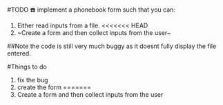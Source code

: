 #TODO :phone:
implement a phonebook form 
such that you can:
1. Either read inputs from a file.
<<<<<<< HEAD
2. ~Create a form and then collect inputs from the user~

##Note
the code is  still very much buggy as it doesnt fully display the file entered.


#Things to do
1. fix the bug 
2. create the form
=======
2. Create a form and then collect inputs from the user

